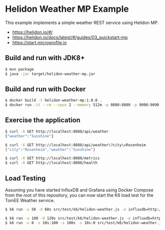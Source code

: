 # Helidon Weather MP Example

This example implements a simple weather REST service using Helidon MP.

- https://helidon.io/#/
- https://helidon.io/docs/latest/#/guides/03_quickstart-mp
- https://start.microprofile.io

## Build and run with JDK8+

```bash
$ mvn package
$ java -jar target/helidon-weather-mp.jar
```

## Build and run with Docker

```bash
$ docker build -t helidon-weather-mp:1.0.0 .
$ docker run -it --rm --cpus 2 --memory 512m -p 8080:8080 -p 9090:9090 helidon-weather-mp:1.0.0
```

## Exercise the application

```bash
$ curl -X GET http://localhost:8080/api/weather                                                                           ─╯
{"weather":"Sunshine"}

$ curl -X GET http://localhost:8080/api/weather\?city\=Rosenheim                                                          ─╯
{"city":"Rosenheim","weather":"Sunshine"}

$ curl -X GET http://localhost:8080/metrics
$ curl -X GET http://localhost:8080/health
```

## Load Testing 

Assuming you have started InfluxDB and Grafana using Docker Compose from the root of this repository, you can now start
the K6 load test for the TomEE Weather service.

```bash
$ k6 run -u 50 -d 60s src/test/k6/helidon-weather.js -o influxdb=http://localhost:8086/k6

$ k6 run -u 100 -d 120s src/test/k6/helidon-weather.js -o influxdb=http://localhost:8086/k6
$ k6 run -u 0 -s 10s:100 -s 100s -s 10s:0 src/test/k6/helidon-weather.js -o influxdb=http://localhost:8086/k6
```
